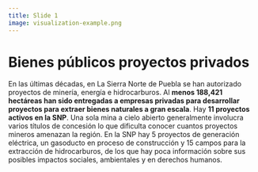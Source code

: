 ```yaml
---
title: Slide 1
image: visualization-example.png
---
```


# Bienes públicos proyectos privados

En las últimas décadas, en La Sierra Norte de Puebla se han autorizado proyectos de minería, energía e hidrocarburos. Al **menos 188,421 hectáreas han sido entregadas a empresas privadas para desarrollar proyectos para extraer bienes naturales a gran escala**. Hay **11 proyectos activos en la SNP**. Una sola mina a cielo abierto generalmente involucra varios títulos de concesión lo que dificulta conocer cuantos proyectos mineros amenazan la región. En la SNP hay 5 proyectos de generación eléctrica, un gasoducto en proceso de construcción y 15 campos para la extracción de hidrocarburos, de los que hay poca información sobre sus posibles impactos sociales, ambientales y en derechos humanos.

